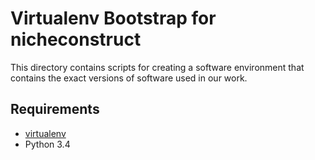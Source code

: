 # Virtualenv Bootstrap for nicheconstruct

This directory contains scripts for creating a software environment that
contains the exact versions of software used in our work.

## Requirements
* [virtualenv](https://virtualenv.pypa.io/en/latest/)
* Python 3.4
